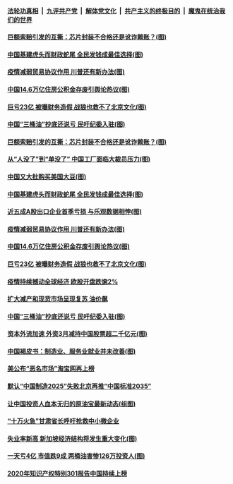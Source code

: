 ####  [法轮功真相](../../../../basic/blob/master/README.md?t=05022230) &nbsp;|&nbsp; [九评共产党](../../../../9ping.md/blob/master/README.md?t=05022230) &nbsp;|&nbsp; [解体党文化](../../../../jtdwh.md/blob/master/README.md?t=05022230)  &nbsp;|&nbsp; [共产主义的终极目的](../../../../gczydzjmd.md/blob/master/README.md?t=05022230) &nbsp;|&nbsp; [魔鬼在统治我们的世界](../../../../mgztzwmdsj.md/blob/master/README.md?t=05022230) 

#### [巨额索赔引发的互撕：芯片封装不合格还是讹诈赖账？(图)](../pages/p5/931897.md?t=05022230) 

#### [中国基建虎头而财政蛇尾 全民发钱成最佳选择(图)](../pages/p5/931828.md?t=05022230) 

#### [疫情减弱贸易协议作用 川普还有新办法(图)](../pages/p5/931847.md?t=05022230) 

#### [中国14.6万亿住房公积金存废引舆论热议(图)](../pages/p5/931813.md?t=05022230) 

#### [巨亏23亿 被曝财务造假 战狼也救不了北京文化(图)](../pages/p5/931807.md?t=05022230) 

#### [中国“三桶油”抄底还说亏 民吁纪委入驻(图)](../pages/p5/931749.md?t=05022230) 

#### [巨额索赔引发的互撕：芯片封装不合格还是讹诈赖账？(图)](../pages/p5/931897.md?t=05022230) 

#### [从“人没了”到“单没了” 中国工厂面临大裁员压力(图)](../pages/p5/931894.md?t=05022230) 

#### [中国又大批购买美国大豆(图)](../pages/p5/931890.md?t=05022230) 

#### [中国基建虎头而财政蛇尾 全民发钱成最佳选择(图)](../pages/p5/931828.md?t=05022230) 

#### [近五成A股出口企业首季亏损 与乐观数据相悖(图)](../pages/p5/931803.md?t=05022230) 

#### [疫情减弱贸易协议作用 川普还有新办法(图)](../pages/p5/931847.md?t=05022230) 

#### [中国14.6万亿住房公积金存废引舆论热议(图)](../pages/p5/931813.md?t=05022230) 

#### [巨亏23亿 被曝财务造假 战狼也救不了北京文化(图)](../pages/p5/931807.md?t=05022230) 

#### [疫情持续撼动全球经济 欧股开盘跌逾2%](../pages/p5/931798.md?t=05022230) 

#### [扩大减产和现货市场呈现复苏 油价飙](../pages/p5/931797.md?t=05022230) 

#### [中国“三桶油”抄底还说亏 民吁纪委入驻(图)](../pages/p5/931749.md?t=05022230) 

#### [资本外流加速 外资3月减持中国股票超二千亿元(图)](../pages/p5/931768.md?t=05022230) 

#### [中国褐皮书：制造业、服务业就业并未改善(图)](../pages/p5/931761.md?t=05022230) 

#### [美公布“恶名市场”淘宝网再上榜](../pages/p5/931739.md?t=05022230) 

#### [默认“中国制造2025”失败北京再推“中国标准2035”](../pages/p5/931738.md?t=05022230) 

#### [让中国投资人血本无归的原油宝最新动态(组图)](../pages/p5/931715.md?t=05022230) 

#### [“十万火急”甘肃省长呼吁抢救中小微企业](../pages/p5/931734.md?t=05022230) 

#### [失业率新高 新加坡经济结构将发生重大变化(图)](../pages/p5/931703.md?t=05022230) 

#### [一天亏4亿 市值跌9成 两桶油害惨126万投资人(图)](../pages/p5/931728.md?t=05022230) 

#### [2020年知识产权特别301报告中国持续上榜](../pages/p5/931687.md?t=05022230) 

